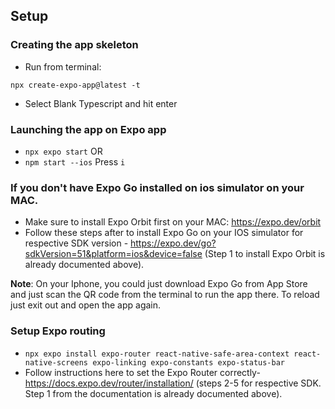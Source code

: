 ## Setup 

### Creating the app skeleton

* Run from terminal: 
```
npx create-expo-app@latest -t
```

* Select Blank Typescript and hit enter


### Launching the app on Expo app

* `npx expo start` 
OR
* `npm start --ios` Press `i`

### If you don't have Expo Go installed on ios simulator on your MAC.

* Make sure to install Expo Orbit first on your MAC: https://expo.dev/orbit
* Follow these steps after to install Expo Go on your IOS simulator for respective SDK version - https://expo.dev/go?sdkVersion=51&platform=ios&device=false (Step 1 to install Expo Orbit is already documented above).

__Note__: On your Iphone, you could just download Expo Go from App Store and just scan the QR code from the terminal to run the app there. To reload just exit out and open the app again.

### Setup Expo routing

 * `npx expo install expo-router react-native-safe-area-context react-native-screens expo-linking expo-constants expo-status-bar`
 * Follow instructions here to set the Expo Router correctly- https://docs.expo.dev/router/installation/ (steps 2-5 for respective SDK. Step 1 from the documentation is already documented above).

